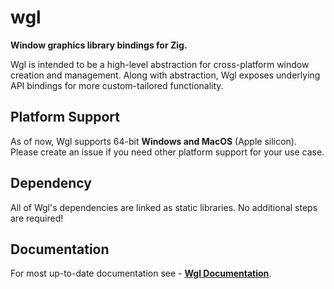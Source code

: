 # wgl

**Window graphics library bindings for Zig.**

Wgl is intended to be a high-level abstraction for cross-platform window creation and management. Along with abstraction, Wgl exposes underlying API bindings for more custom-tailored functionality.

## Platform Support

As of now, Wgl supports 64-bit **Windows and MacOS** (Apple silicon). Please create an issue if you need other platform support for your use case.

## Dependency

All of Wgl's dependencies are linked as static libraries. No additional steps are required!

## Documentation

For most up-to-date documentation see - [**Wgl Documentation**](https://bitlaabbolt.web.app/).